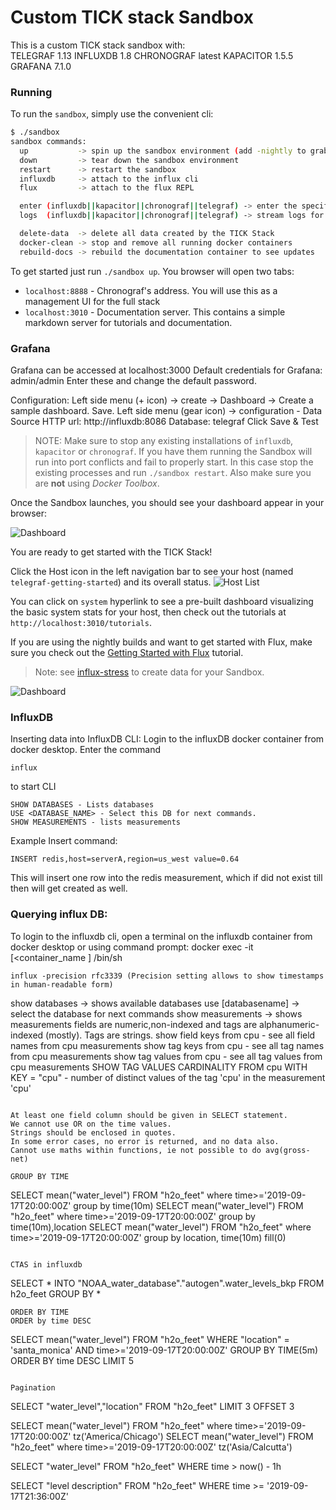 # Custom TICK stack Sandbox
This is a custom TICK stack sandbox with:  
TELEGRAF 1.13
INFLUXDB 1.8
CHRONOGRAF latest
KAPACITOR 1.5.5
GRAFANA 7.1.0 

### Running

To run the `sandbox`, simply use the convenient cli:

```bash
$ ./sandbox
sandbox commands:
  up           -> spin up the sandbox environment (add -nightly to grab the latest nightly builds of InfluxDB and Chronograf)
  down         -> tear down the sandbox environment
  restart      -> restart the sandbox
  influxdb     -> attach to the influx cli
  flux         -> attach to the flux REPL

  enter (influxdb||kapacitor||chronograf||telegraf) -> enter the specified container
  logs  (influxdb||kapacitor||chronograf||telegraf) -> stream logs for the specified container

  delete-data  -> delete all data created by the TICK Stack
  docker-clean -> stop and remove all running docker containers
  rebuild-docs -> rebuild the documentation container to see updates
```

To get started just run `./sandbox up`. You browser will open two tabs:

- `localhost:8888` - Chronograf's address. You will use this as a management UI for the full stack
- `localhost:3010` - Documentation server. This contains a simple markdown server for tutorials and documentation.

### Grafana
Grafana can be accessed at localhost:3000 
Default credentials for Grafana: admin/admin 
Enter these and change the default password. 

Configuration:
Left side menu (+ icon)  -> create -> Dashboard -> Create a sample dashboard. Save. 
Left side menu (gear icon) -> configuration - Data Source 
 HTTP url:  http://influxdb:8086 
 Database: telegraf
Click Save & Test

> NOTE: Make sure to stop any existing installations of `influxdb`, `kapacitor` or `chronograf`. If you have them running the Sandbox will run into port conflicts and fail to properly start. In this case stop the existing processes and run `./sandbox restart`. Also make sure you are **not** using _Docker Toolbox_.

Once the Sandbox launches, you should see your dashboard appear in your browser:

![Dashboard](./documentation/static/images/landing-page.png)

You are ready to get started with the TICK Stack!

Click the Host icon in the left navigation bar to see your host (named `telegraf-getting-started`) and its overall status.
![Host List](./documentation/static/images/host-list.png)

You can click on `system` hyperlink to see a pre-built dashboard visualizing the basic system stats for your
host, then check out the tutorials at `http://localhost:3010/tutorials`.

If you are using the nightly builds and want to get started with Flux, make sure you check out the [Getting Started with Flux](./documentation/static/tutorials/flux-getting-started.md) tutorial.

> Note: see [influx-stress](https://github.com/influxdata/influx-stress) to create data for your Sandbox.

![Dashboard](./documentation/static/images/sandbox-dashboard.png)

### InfluxDB
Inserting data into InfluxDB CLI:
Login to the influxDB docker container from docker desktop. Enter the command 
```
influx
```
to start CLI
```
SHOW DATABASES - Lists databases
USE <DATABASE_NAME> - Select this DB for next commands. 
SHOW MEASUREMENTS - lists measurements
```
Example Insert command: 
```
INSERT redis,host=serverA,region=us_west value=0.64
```
This will insert one row into the redis measurement, which if did not exist till then will get created as well. 


### Querying influx DB:

To login to the influxdb cli, open a terminal on the influxdb container from docker desktop or using command prompt:
docker exec -it [<container_name ]  /bin/sh 
```
influx -precision rfc3339 (Precision setting allows to show timestamps in human-readable form)
```
show databases -> shows available databases
use [databasename] -> select the database for next commands
show measurements -> shows measurements
fields are numeric,non-indexed and tags are alphanumeric-indexed (mostly). Tags are strings.
show field keys from cpu - see all field names from cpu measurements
show tag keys from cpu - see all tag names from cpu measurements 
show tag values from cpu - see all tag values from cpu measurements
SHOW TAG VALUES CARDINALITY FROM cpu WITH KEY = "cpu" - number of distinct values of the tag 'cpu' in the measurement 'cpu'
```

At least one field column should be given in SELECT statement. 
We cannot use OR on the time values. 
Strings should be enclosed in quotes. 
In some error cases, no error is returned, and no data also. 
Cannot use maths within functions, ie not possible to do avg(gross-net)

GROUP BY TIME 
```
SELECT mean("water_level") FROM "h2o_feet" where time>='2019-09-17T20:00:00Z' group by time(10m)
SELECT mean("water_level") FROM "h2o_feet" where time>='2019-09-17T20:00:00Z' group by time(10m),location
SELECT mean("water_level") FROM "h2o_feet" where time>='2019-09-17T20:00:00Z' group by location, time(10m) fill(0)
```

CTAS in influxdb
```
SELECT * INTO "NOAA_water_database"."autogen".water_levels_bkp FROM h2o_feet GROUP BY *
```
ORDER BY TIME
ORDER by time DESC

```
SELECT mean("water_level") FROM "h2o_feet" WHERE "location" = 'santa_monica' AND time>='2019-09-17T20:00:00Z'  GROUP BY TIME(5m) ORDER BY time DESC LIMIT 5
```

Pagination
```
 SELECT "water_level","location" FROM "h2o_feet" LIMIT 3 OFFSET 3

 SELECT mean("water_level") FROM "h2o_feet" where time>='2019-09-17T20:00:00Z' tz('America/Chicago')
 SELECT mean("water_level") FROM "h2o_feet" where time>='2019-09-17T20:00:00Z' tz('Asia/Calcutta')

 SELECT "water_level" FROM "h2o_feet" WHERE time > now() - 1h

 SELECT "level description" FROM "h2o_feet" WHERE time >= '2019-09-17T21:36:00Z'
```

